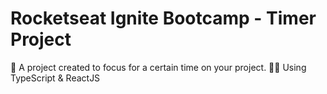 # Rocketseat Ignite Bootcamp - Timer Project

🚀 A project created to focus for a certain time on your project.
👩‍💻 Using TypeScript & ReactJS
